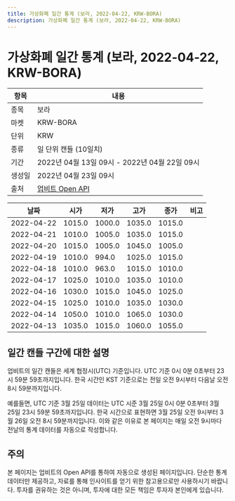 ```yaml
---
title: 가상화폐 일간 통계 (보라, 2022-04-22, KRW-BORA)
description: 가상화폐 일간 통계 (보라, 2022-04-22, KRW-BORA)
---
```



가상화폐 일간 통계 (보라, 2022-04-22, KRW-BORA)
===

|항목|내용|
|--|--|
|종목|보라|
|마켓|KRW-BORA|
|단위|KRW|
|종류|일 단위 캔들 (10일치)|
|기간|2022년 04월 13일 09시 - 2022년 04월 22일 09시|
|생성일|2022년 04월 23일 09시|
|출처|[업비트 Open API](https://docs.upbit.com)|


|날짜|시가|저가|고가|종가|비고|
|--|--|--|--|--|--|
|2022-04-22|1015.0|1000.0|1035.0|1015.0|    |
|2022-04-21|1010.0|1005.0|1035.0|1015.0|    |
|2022-04-20|1015.0|1005.0|1045.0|1005.0|    |
|2022-04-19|1010.0|994.0|1025.0|1015.0|    |
|2022-04-18|1010.0|963.0|1015.0|1010.0|    |
|2022-04-17|1025.0|1010.0|1035.0|1010.0|    |
|2022-04-16|1030.0|1015.0|1045.0|1025.0|    |
|2022-04-15|1025.0|1010.0|1035.0|1030.0|    |
|2022-04-14|1050.0|1010.0|1065.0|1030.0|    |
|2022-04-13|1035.0|1015.0|1060.0|1055.0|    |


일간 캔들 구간에 대한 설명
---


업비트의 일간 캔들은 세계 협정시(UTC) 기준입니다. 
UTC 기준 0시 0분 0초부터 23시 59분 59초까지입니다. 
한국 시간인 KST 기준으로는 전일 오전 9시부터 다음날 오전 8시 59분까지입니다. 


예를들면, UTC 기준 3월 25일 데이터는 UTC 시준 3월 25일 0시 0분 0초부터 3월 25일 23시 59분 59초까지입니다. 
한국 시간으로 표현하면 3월 25일 오전 9시부터 3월 26일 오전 8시 59분까지입니다. 
이와 같은 이유로 본 페이지는 매일 오전 9시마다 전날의 통계 데이터를 자동으로 작성합니다. 


주의
---


본 페이지는 업비트의 Open API를 통하여 자동으로 생성된 페이지입니다. 
단순한 통계 데이터만 제공하고, 자료를 통해 인사이트를 얻기 위한 참고용으로만 사용하시기 바랍니다. 
투자를 권유하는 것은 아니며, 투자에 대한 모든 책임은 투자자 본인에게 있습니다. 
